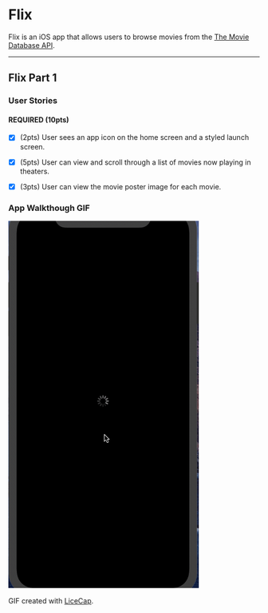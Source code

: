 # Flix

Flix is an iOS app that allows users to browse movies from the [The Movie Database API](http://docs.themoviedb.apiary.io/#).


---

## Flix Part 1

### User Stories

#### REQUIRED (10pts)
- [x] (2pts) User sees an app icon on the home screen and a styled launch screen.
- [x] (5pts) User can view and scroll through a list of movies now playing in theaters.
- [x] (3pts) User can view the movie poster image for each movie.


### App Walkthough GIF

![flixGif](flixGif.gif)

GIF created with [LiceCap](http://www.cockos.com/licecap/).
